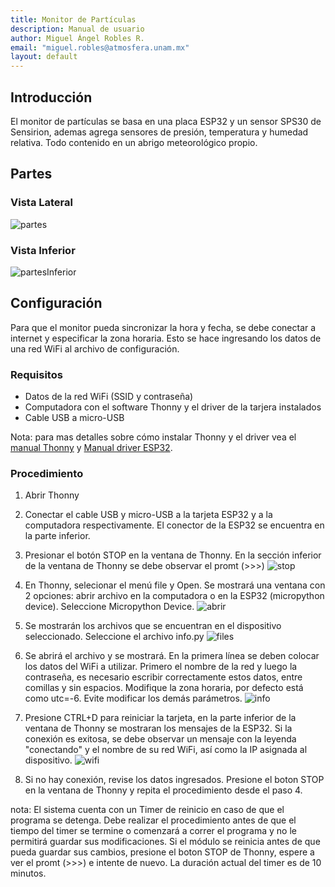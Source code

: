 ```yaml
---
title: Monitor de Partículas
description: Manual de usuario
author: Miguel Ángel Robles R.
email: "miguel.robles@atmosfera.unam.mx"
layout: default
---
```


## Introducción
El monitor de partículas se basa en una placa ESP32 y un sensor SPS30 de Sensirion, ademas agrega sensores de presión, temperatura y humedad relativa.
Todo contenido en un abrigo meteorológico propio.

## Partes

### Vista Lateral
![partes](/manual_monitor_pm/assets/img/partes.png)

### Vista Inferior
![partesInferior](/manual_monitor_pm/assets/img/partes_inferior.png)

## Configuración
Para que el monitor pueda sincronizar la hora y fecha, se debe conectar a internet y especificar la zona horaria. Esto se hace ingresando los datos de una red WiFi al archivo de configuración.

### Requisitos
- Datos de la red WiFi (SSID y contraseña)
- Computadora con el software Thonny y el driver de la tarjera instalados
- Cable USB a micro-USB

Nota: para mas detalles sobre cómo instalar Thonny y el driver vea el [manual Thonny](/manual_thonny/) y [Manual driver ESP32](/manual_driverESP32).

### Procedimiento
1. Abrir Thonny

2. Conectar el cable USB y micro-USB a la tarjeta ESP32 y a la computadora respectivamente. El conector de la ESP32 se encuentra en la parte inferior.

3. Presionar el botón STOP en la ventana de Thonny. En la sección inferior de la ventana de Thonny se debe observar el promt (>>>)
![stop](/manual_monitor_pm/assets/img/stop.png)

4. En Thonny, selecionar el menú file y Open. Se mostrará una ventana con 2 opciones: abrir archivo en la computadora o en la ESP32 (micropython device). Seleccione Micropython Device.
![abrir](/manual_monitor_pm/assets/img/abrir.png)

5. Se mostrarán los archivos que se encuentran en el dispositivo seleccionado. Seleccione el archivo info.py
![files](/manual_monitor_pm/assets/img/files.png)

6. Se abrirá el archivo y se mostrará. En la primera línea se deben colocar los datos del WiFi a utilizar. Primero el nombre de la red y luego la contraseña, es necesario escribir correctamente estos datos, entre comillas y sin espacios. Modifique la zona horaria, por defecto está como utc=-6. Evite modificar los demás parámetros.
![info](/manual_monitor_pm/assets/img/info.png)

7. Presione CTRL+D para reiniciar la tarjeta, en la parte inferior de la ventana de Thonny se mostraran los mensajes de la ESP32. Si la conexión es exitosa, se debe observar un mensaje con la leyenda "conectando" y el nombre de su red WiFi, así como la IP asignada al dispositivo.
![wifi](/manual_monitor_pm/assets/img/wifi.png)

8. Si no hay conexión, revise los datos ingresados. Presione el boton STOP en la ventana de Thonny y repita el procedimiento desde el paso 4.

nota: El sistema cuenta con un Timer  de reinicio en caso de que el programa se detenga. Debe realizar el procedimiento antes de que el tiempo del timer se termine o comenzará a correr el programa y no le permitirá guardar sus modificaciones. Si el módulo se reinicia antes de que pueda guardar sus cambios, presione el boton STOP de Thonny, espere a ver el promt (>>>) e intente de nuevo. La duración actual del timer es de 10 minutos.
